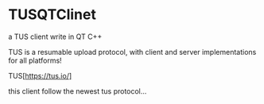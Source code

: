 # TUSQTClinet
a TUS client write in QT C++


TUS is a resumable upload protocol, with client and server implementations for all platforms!

TUS[https://tus.io/]

this client follow the newest tus protocol...


